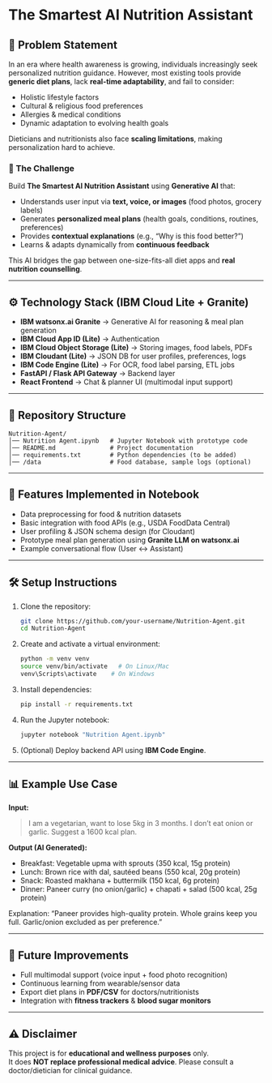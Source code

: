 # The Smartest AI Nutrition Assistant

## 📌 Problem Statement
In an era where health awareness is growing, individuals increasingly seek personalized nutrition guidance. 
However, most existing tools provide **generic diet plans**, lack **real-time adaptability**, and fail to consider:
- Holistic lifestyle factors  
- Cultural & religious food preferences  
- Allergies & medical conditions  
- Dynamic adaptation to evolving health goals  

Dieticians and nutritionists also face **scaling limitations**, making personalization hard to achieve.

### 🎯 The Challenge
Build **The Smartest AI Nutrition Assistant** using **Generative AI** that:
- Understands user input via **text, voice, or images** (food photos, grocery labels)  
- Generates **personalized meal plans** (health goals, conditions, routines, preferences)  
- Provides **contextual explanations** (e.g., “Why is this food better?”)  
- Learns & adapts dynamically from **continuous feedback**  

This AI bridges the gap between one-size-fits-all diet apps and **real nutrition counselling**.

---

## ⚙️ Technology Stack (IBM Cloud Lite + Granite)
- **IBM watsonx.ai Granite** → Generative AI for reasoning & meal plan generation  
- **IBM Cloud App ID (Lite)** → Authentication  
- **IBM Cloud Object Storage (Lite)** → Storing images, food labels, PDFs  
- **IBM Cloudant (Lite)** → JSON DB for user profiles, preferences, logs  
- **IBM Code Engine (Lite)** → For OCR, food label parsing, ETL jobs  
- **FastAPI / Flask API Gateway** → Backend layer  
- **React Frontend** → Chat & planner UI (multimodal input support)  

---

## 📂 Repository Structure
```
Nutrition-Agent/
│── Nutrition Agent.ipynb   # Jupyter Notebook with prototype code
│── README.md               # Project documentation
│── requirements.txt        # Python dependencies (to be added)
│── /data                   # Food database, sample logs (optional)
```

---

## 🚀 Features Implemented in Notebook
- Data preprocessing for food & nutrition datasets  
- Basic integration with food APIs (e.g., USDA FoodData Central)  
- User profiling & JSON schema design (for Cloudant)  
- Prototype meal plan generation using **Granite LLM on watsonx.ai**  
- Example conversational flow (User ↔ Assistant)  

---

## 🛠️ Setup Instructions
1. Clone the repository:
   ```bash
   git clone https://github.com/your-username/Nutrition-Agent.git
   cd Nutrition-Agent
   ```

2. Create and activate a virtual environment:
   ```bash
   python -m venv venv
   source venv/bin/activate   # On Linux/Mac
   venv\Scripts\activate    # On Windows
   ```

3. Install dependencies:
   ```bash
   pip install -r requirements.txt
   ```

4. Run the Jupyter notebook:
   ```bash
   jupyter notebook "Nutrition Agent.ipynb"
   ```

5. (Optional) Deploy backend API using **IBM Code Engine**.

---

## 📊 Example Use Case
**Input:**  
> I am a vegetarian, want to lose 5kg in 3 months. I don’t eat onion or garlic. Suggest a 1600 kcal plan.  

**Output (AI Generated):**  
- Breakfast: Vegetable upma with sprouts (350 kcal, 15g protein)  
- Lunch: Brown rice with dal, sautéed beans (550 kcal, 20g protein)  
- Snack: Roasted makhana + buttermilk (150 kcal, 6g protein)  
- Dinner: Paneer curry (no onion/garlic) + chapati + salad (500 kcal, 25g protein)  

Explanation: “Paneer provides high-quality protein. Whole grains keep you full. Garlic/onion excluded as per preference.”

---

## 📌 Future Improvements
- Full multimodal support (voice input + food photo recognition)  
- Continuous learning from wearable/sensor data  
- Export diet plans in **PDF/CSV** for doctors/nutritionists  
- Integration with **fitness trackers** & **blood sugar monitors**  

---

## ⚠️ Disclaimer
This project is for **educational and wellness purposes** only.  
It does **NOT replace professional medical advice**. Please consult a doctor/dietician for clinical guidance.
